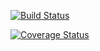 [![Build Status](https://travis-ci.org/dsondak/cs207testing.svg?branch=master)](https://travis-ci.org/CS207G6/cs207-FinalProject.svg?branch=master)

[![Coverage Status](https://coveralls.io/repos/github/dsondak/cs207testing/badge.svg?branch=master)](https://coveralls.io/github/cs207G6/cs207-FinalProject?branch=master)
